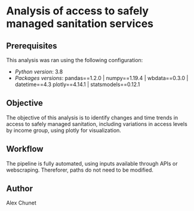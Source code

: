 # Analysis of access to safely managed sanitation services

## Prerequisites
This analysis was ran using the following configuration:
- _Python version_: 3.8
- _Packages versions_: pandas==1.2.0 | numpy==1.19.4 | wbdata==0.3.0 | datetime==4.3
plotly==4.14.1 | statsmodels==0.12.1

## Objective
The objective of this analysis is to identify changes and time trends in access to safely managed sanitation, including variations in access levels by income group, using plotly for visualization.

## Workflow
The pipeline is fully automated, using inputs available through APIs or webscraping. Thereforer, paths do not need to be modified.

## Author
Alex Chunet
